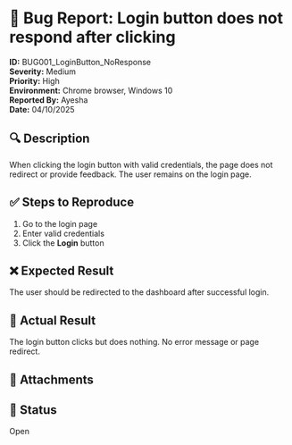 # 🐞 Bug Report: Login button does not respond after clicking

**ID:** BUG001_LoginButton_NoResponse  
**Severity:** Medium  
**Priority:** High  
**Environment:** Chrome browser, Windows 10  
**Reported By:** Ayesha  
**Date:** 04/10/2025

## 🔍 Description
When clicking the login button with valid credentials, the page does not redirect or provide feedback. The user remains on the login page.

## ✅ Steps to Reproduce
1. Go to the login page  
2. Enter valid credentials  
3. Click the **Login** button  

## ❌ Expected Result
The user should be redirected to the dashboard after successful login.

## 🛑 Actual Result
The login button clicks but does nothing. No error message or page redirect.

## 📎 Attachments


## 🔁 Status
Open

